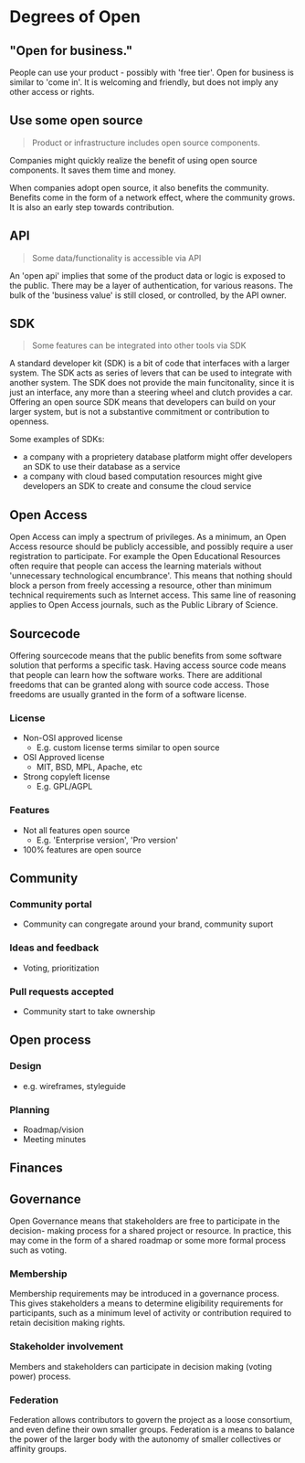 # Degrees of Open

## "Open for business."

People can use your product - possibly with 'free tier'. Open for business is similar to 'come in'. It is welcoming and friendly, but does not imply any other access or rights.

## Use some open source

> Product or infrastructure includes open source components.

Companies might quickly realize the benefit of using open source components. It saves them time and money.

When companies adopt open source, it also benefits the community. Benefits come in the form of a network effect, where the community grows. It is also an early step towards contribution.

## API

> Some data/functionality is accessible via API

An 'open api' implies that some of the product data or logic is exposed to the public. There may be a layer of authentication, for various reasons. The bulk of the 'business value' is still closed, or controlled, by the API owner.

## SDK

> Some features can be integrated into other tools via SDK

A standard developer kit (SDK) is a bit of code that interfaces with a larger system. The SDK acts as series of levers that can be used to integrate with another system. The SDK does not provide the main funcitonality, since it is just an interface, any more than a steering wheel and clutch provides a car. Offering an open source SDK means that developers can build on your larger system, but is not a substantive commitment or contribution to openness.

Some examples of SDKs:
- a company with a proprietery database platform might offer developers an SDK to use their database as a service
- a company with cloud based computation resources might give developers an SDK to create and consume the cloud service

## Open Access
Open Access can imply a spectrum of privileges. As a minimum, an Open Access resource should be publicly accessible, and possibly require a user registration to participate. For example the Open Educational Resources often require that people can access the learning materials without 'unnecessary technological
encumbrance'. This means that nothing should block a person from freely accessing a resource, other than minimum technical requirements such as Internet access. This same line of reasoning applies to Open Access journals, such as the Public Library of Science.

## Sourcecode
Offering sourcecode means that the public benefits from some software solution that performs a specific task. Having access source code means that people can learn how the software works. There are additional freedoms that can be granted along with source code access. Those freedoms are usually granted in the form of a software license.

### License

* Non-OSI approved license
	* E.g. custom license terms similar to open source
* OSI Approved license
	* MIT, BSD, MPL, Apache, etc
* Strong copyleft license
	* E.g. GPL/AGPL

### Features

* Not all features open source
	* E.g. 'Enterprise version', 'Pro version'
* 100% features are open source

## Community

### Community portal

* Community can congregate around your brand, community suport

### Ideas and feedback

* Voting, prioritization

### Pull requests accepted

* Community start to take ownership

## Open process

### Design

* e.g. wireframes, styleguide

### Planning

* Roadmap/vision
* Meeting minutes

## Finances

## Governance
Open Governance means that stakeholders are free to participate in the decision- making process for a shared project or resource. In practice, this may come in the form of a shared roadmap or some more formal process such as voting.

### Membership
Membership requirements may be introduced in a governance process. This gives stakeholders a means to determine eligibility requirements for participants, such as a minimum level of activity or contribution required to retain decisition making rights.

### Stakeholder involvement
Members and stakeholders can participate in decision making (voting power) process.

### Federation
Federation allows contributors to govern the project as a loose consortium, and even define their own smaller groups. Federation is a means to balance the power of the larger body with the autonomy of smaller collectives or affinity groups.
